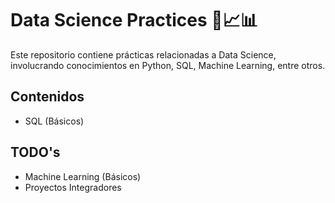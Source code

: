 # Data Science Practices 🤖📈📊

Este repositorio contiene prácticas relacionadas a Data Science, involucrando conocimientos en Python, SQL, Machine Learning, entre otros.


## Contenidos
- SQL (Básicos)

## TODO's
- Machine Learning (Básicos)
- Proyectos Integradores
